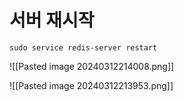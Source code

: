 # 서버 재시작
```null
sudo service redis-server restart
```



![[Pasted image 20240312214008.png]]

![[Pasted image 20240312213953.png]]